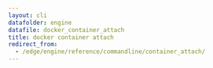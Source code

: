 ```yaml
---
layout: cli
datafolder: engine
datafile: docker_container_attach
title: docker container attach
redirect_from:
  - /edge/engine/reference/commandline/container_attach/
---
```

